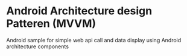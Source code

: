 # Android Architecture design Patteren (MVVM)
Android sample for simple web api call and data display using Android architecture components
